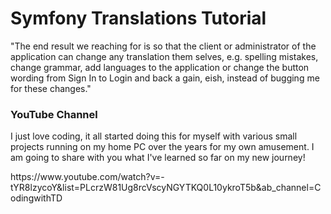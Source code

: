<h1>Symfony Translations Tutorial</h1>
<p>"The end result we reaching for is so that the client or administrator of the application can change any translation them selves, e.g. spelling mistakes, change grammar, add languages to the application or change the button wording from Sign In to Login and back a gain, eish, instead of bugging me for these changes."</p>
<h3>YouTube Channel</h3>
<p>I just love coding, it all started doing this for myself with various small projects running  on my home PC over the years for my own amusement. I am going to share with you what I've learned so far on my new journey!</p>
<p>https://www.youtube.com/watch?v=-tYR8lzycoY&list=PLcrzW81Ug8rcVscyNGYTKQ0L10ykroT5b&ab_channel=CodingwithTD</p>
